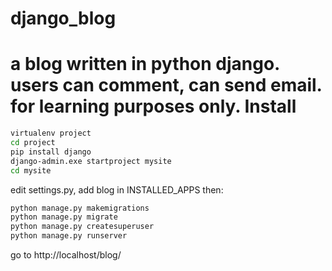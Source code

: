 # django_blog

a blog written in python django. users can comment, can send email. for learning purposes only. 
Install
=======
``` bash
virtualenv project
cd project
pip install django
django-admin.exe startproject mysite
cd mysite
```
edit settings.py, add blog in INSTALLED_APPS then:
``` bash
python manage.py makemigrations
python manage.py migrate
python manage.py createsuperuser
python manage.py runserver
```
go to http://localhost/blog/

